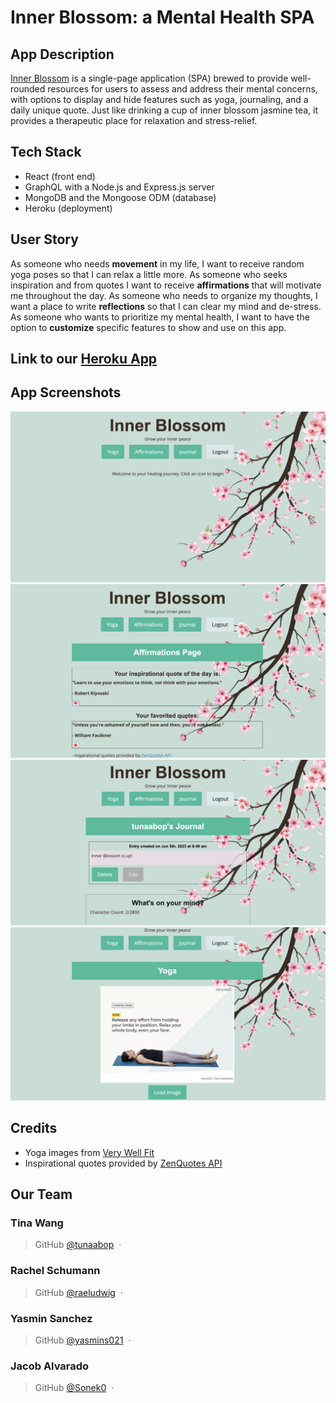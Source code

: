 # Inner Blossom: a Mental Health SPA

## App Description

[Inner Blossom](https://inner-blossom.herokuapp.com/) is a single-page application (SPA) brewed to provide well-rounded resources for users to assess and address their mental concerns, with options to display and hide features such as yoga, journaling, and a daily unique quote. Just like drinking a cup of inner blossom jasmine tea, it provides a therapeutic place for relaxation and stress-relief.

## Tech Stack
- React (front end)
- GraphQL with a Node.js and Express.js server
- MongoDB and the Mongoose ODM (database)
- Heroku (deployment)

## User Story
As someone who needs **movement** in my life, I want to receive random yoga poses so that I can relax a little more.
As someone who seeks inspiration and from quotes I want to receive **affirmations** that will motivate me throughout the day.
As someone who needs to organize my thoughts, I want a place to write **reflections** so that I can clear my mind and de-stress.
As someone who wants to prioritize my mental health, I want to have the option to **customize** specific features to show and use on this app.

## Link to our [Heroku App]([https://inner-blossom.herokuapp.com/](https://inner-blossom.herokuapp.com/))

## App Screenshots
![Image showing 1 out of 4 screenshots](./screenshots/inner_blossom_home.png)
![Image showing 2 out of 4 screenshots](./screenshots/inner_blossom_affirm.png)
![Image showing 3 out of 4 screenshots](./screenshots/inner_blossom_journal.png)
![Image showing 4 out of 4 screenshots](./screenshots/inner_blossom_yoga.png)

## Credits
- Yoga images from <a href="https://www.verywellfit.com/essential-yoga-poses-for-beginners-3566747">Very Well Fit</a>
- Inspirational quotes provided by <a href="https://zenquotes.io/" target="_blank">ZenQuotes API</a>

## Our Team

### **Tina Wang** ###
> GitHub [@tunaabop](https://github.com/tunaabop) &nbsp;&middot;&nbsp;
### **Rachel Schumann** ###
> GitHub [@raeludwig](https://github.com/raeludwig) &nbsp;&middot;&nbsp;
### **Yasmin Sanchez** ###
> GitHub [@yasmins021](https://github.com/yasmins021) &nbsp;&middot;&nbsp;
### **Jacob Alvarado** ###
> GitHub [@Sonek0](https://github.com/Sonek0) &nbsp;&middot;&nbsp;
